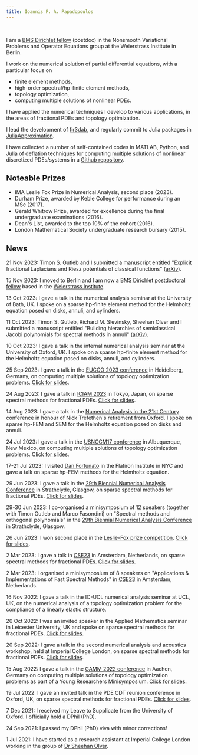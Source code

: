 ```yaml
---
title: Ioannis P. A. Papadopoulos
---
```


&nbsp;
&nbsp;

I am a [BMS Dirichlet fellow](https://www.math-berlin.de/bms-faculty/dirichlet-postdoctoral-program) (postdoc) in the
Nonsmooth Variational Problems and Operator Equations group at the Weierstrass Institute in Berlin.

I work on the numerical
solution of partial differential equations, with a particular focus on

 - finite element methods,
 - high-order spectral/hp-finite element methods,
 - topology optimization,
 - computing multiple solutions of nonlinear PDEs.

I have applied the numerical techniques I develop to various
applications, in the areas of fractional PDEs and topology optimization.

I lead the development of
[fir3dab](https://github.com/ioannisPApapadopoulos/fir3dab), and regularly
commit to Julia packages in
[JuliaApproximation](https://github.com/JuliaApproximation).

I have collected a number of self-contained codes in MATLAB, Python, and Julia of deflation techniques for computing multiple solutions of nonlinear discretized PDEs/systems in a [Github repository](https://github.com/ioannisPApapadopoulos/Deflation).

<h2 id="noteableprizes">Noteable Prizes</h2>

 - IMA Leslie Fox Prize in Numerical Analysis, second place (2023).
 - Durham Prize, awarded by Keble College for performance during an MSc (2017). 
 - Gerald Whitrow Prize, awarded for excellence during the final undergraduate
examinations (2016). 
 - Dean's List, awarded to the top 10% of the cohort (2016).
 - London Mathematical Society undergraduate research bursary (2015).


<!-- <h2 id="forthcoming">Forthcoming</h2> -->

<h2 id="news">News</h2>

<p>21 Nov 2023: Timon S. Gutleb and I submitted a manuscript entitled "Explicit fractional Laplacians and Riesz potentials of classical functions" (<a href="https://arxiv.org/abs/2311.10896">arXiv</a>).

<p>15 Nov 2023: I moved to Berlin and I am now a <a href="https://www.math-berlin.de/bms-faculty/dirichlet-postdoctoral-program">BMS Dirichlet postdoctoral fellow</a> based in the  <a href="https://www.wias-berlin.de/">Weierstrass Institute</a>.</p>

<p>13 Oct 2023: I gave a talk in the numerical analysis seminar at the University of Bath, UK. I spoke on a sparse hp-finite element method for the Helmholtz equation posed on disks, annuli, and cylinders.</p>

<p>11 Oct 2023: Timon S. Gutleb, Richard M. Slevinsky, Sheehan Olver and I submitted a manuscript entitled "Building hierarchies of semiclassical Jacobi polynomials for spectral methods in annuli" (<a href="https://arxiv.org/abs/2310.07541">arXiv</a>).

<p>10 Oct 2023: I gave a talk in the internal numerical analysis seminar at the University of Oxford, UK. I spoke on a sparse hp-finite element method for the Helmholtz equation posed on disks, annuli, and cylinders.</p>

<p>25 Sep 2023: I gave a talk in the <a href="https://scoop.iwr.uni-heidelberg.de/events/2023_eucco/">EUCCO 2023 conference</a> in Heidelberg, Germany, on computing multiple solutions of topology optimization problems. <a href="{{ "/files/dbm.pdf" | absolute_url }}">Click for slides</a>.</p>

<p>24 Aug 2023: I gave a talk in <a href="https://iciam2023.org/">ICIAM 2023</a> in Tokyo, Japan, on sparse spectral methods for fractional PDEs. <a href="{{ "/files/SumSpace.pdf" | absolute_url }}">Click for slides</a>.</p>

<p>14 Aug 2023: I gave a talk in the <a href="https://21stcenturyna.github.io/">Numerical Analysis in the 21st Century</a> conference in honour of Nick Trefethen's retirement from Oxford. I spoke on sparse hp-FEM and SEM for the Helmholtz equation posed on disks and annuli.</p>

<p>24 Jul 2023: I gave a talk in the <a href="https://17.usnccm.org/">USNCCM17 conference</a> in Albuquerque, New Mexico, on computing multiple solutions of topology optimization problems. <a href="{{ "/files/dbm.pdf" | absolute_url }}">Click for slides</a>.</p>

<p>17-21 Jul 2023: I visited <a href="https://danfortunato.com/">Dan Fortunato</a> in the Flatiron Institute in NYC and gave a talk on sparse hp-FEM methods for the Helmholtz equation.</p>

<p>29 Jun 2023: I gave a talk in the <a href="https://numericalanalysisconference.org.uk/">29th Biennial Numerical Analysis Conference</a> in Strathclyde, Glasgow, on sparse spectral methods for fractional PDEs. <a href="{{ "/files/SumSpace.pdf" | absolute_url }}">Click for slides</a>.</p>

<p>29-30 Jun 2023: I co-organised a minisymposium of 12 speakers (together with Timon Gutleb and Marco Fasondini) on "Spectral methods and orthogonal polynomials" in the <a href="https://numericalanalysisconference.org.uk/">29th Biennial Numerical Analysis Conference</a> in Strathclyde, Glasgow.</p>

<p>26 Jun 2023: I won second place in the <a href="https://ima.org.uk/awards-medals/ima-leslie-fox-prize-numerical-analysis/">Leslie-Fox prize competition</a>. <a href="{{ "/files/NAofBP.pdf" | absolute_url }}">Click for slides</a>.</p>

<p>2 Mar 2023: I gave a talk in <a href="https://meetings.siam.org/sess/dsp_programsess.cfm?SESSIONCODE=75527">CSE23</a> in Amsterdam, Netherlands, on sparse spectral methods for fractional PDEs. <a href="{{ "/files/SumSpace.pdf" | absolute_url }}">Click for slides</a>.</p>

<p>2 Mar 2023: I organised a minisymposium of 8 speakers on "Applications & Implementations of Fast Spectral Methods" in <a href="https://meetings.siam.org/sess/dsp_programsess.cfm?SESSIONCODE=75527">CSE23</a> in Amsterdam, Netherlands.</p>

<p>16 Nov 2022: I gave a talk in the IC-UCL numerical analysis seminar at UCL, UK, on the numerical analysis of a topology optimization
problem for the compliance of a linearly elastic
structure.</p>

<p>20 Oct 2022: I was an invited speaker in the Applied Mathematics seminar in Leicester University, UK and spoke on sparse spectral methods for fractional PDEs. <a href="{{ "/files/SumSpace.pdf" | absolute_url }}">Click for slides</a>.</p>

<p>20 Sep 2022: I gave a talk in the second numerical analysis and acoustics workshop, held at Imperial College London, on sparse spectral methods for fractional PDEs. <a href="{{ "/files/SumSpace.pdf" | absolute_url }}">Click for slides</a>.</p>

<p>15 Aug 2022: I gave a talk in the <a href="https://jahrestagung.gamm-ev.de/annual-meeting-2022/program/programme/">GAMM 2022 conference</a> in Aachen, Germany on computing multiple solutions of topology optimization problems as part of a Young Researchers Minisymposium. <a href="{{ "/files/dbm.pdf" | absolute_url }}">Click for slides</a>.</p>

<p>19 Jul 2022: I gave an invited talk in the PDE CDT reunion conference in Oxford, UK, on sparse spectral methods for fractional PDEs. <a href="{{ "/files/SumSpace.pdf" | absolute_url }}">Click for slides</a>.</p>

<p>7 Dec 2021: I received my Leave to Supplicate from the University of Oxford. I officially hold a DPhil (PhD).</p>

<p>24 Sep 2021: I passed my DPhil (PhD) viva with minor corrections!</p>

<p>1 Jul 2021: I have started as a research assistant at Imperial College London working in the group of <a href="https://www.imperial.ac.uk/people/s.olver">Dr Sheehan Olver</a>.</p>

